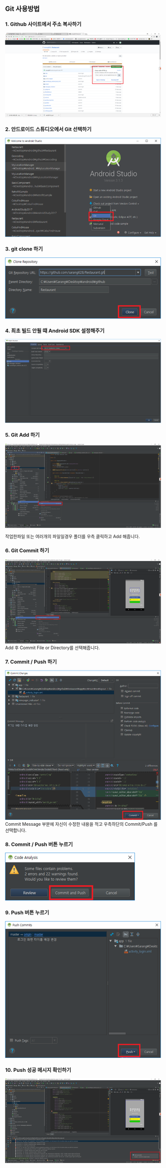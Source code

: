 ## Git 사용방법
### 1. Github 사이트에서 주소 복사하기
![Alt Text](../sample/git/0.png)

### 2. 안드로이드 스튜디오에서 Git 선택하기
![Alt Text](../sample/git/1.png)

### 3. git clone 하기
![Alt Text](../sample/git/2.png)

### 4. 최초 빌드 안될 떄 Android SDK 설정해주기
![Alt Text](../sample/git/3.png)

### 5. Git Add 하기
![Alt Text](../sample/git/4.png)

작업한파일 또는 여러개의 파일일경우 폴더를 우측 클릭하고 Add 해줍니다.

### 6. Git Commit 하기
![Alt Text](../sample/git/5.png)
Add 후 Commit File or Directory를 선택해줍니다.

### 7. Commit / Push 하기
![Alt Text](../sample/git/6.png)
Commit Message 부분에 자신이 수정한 내용을 적고
우측하단의 Commit/Push 를 선택합니다.

### 8. Commit / Push 버튼 누르기
![Alt Text](../sample/git/7.png)

### 9. Push 버튼 누르기
![Alt Text](../sample/git/8.png)

### 10. Push 성공 메시지 확인하기
![Alt Text](../sample/git/9.png)